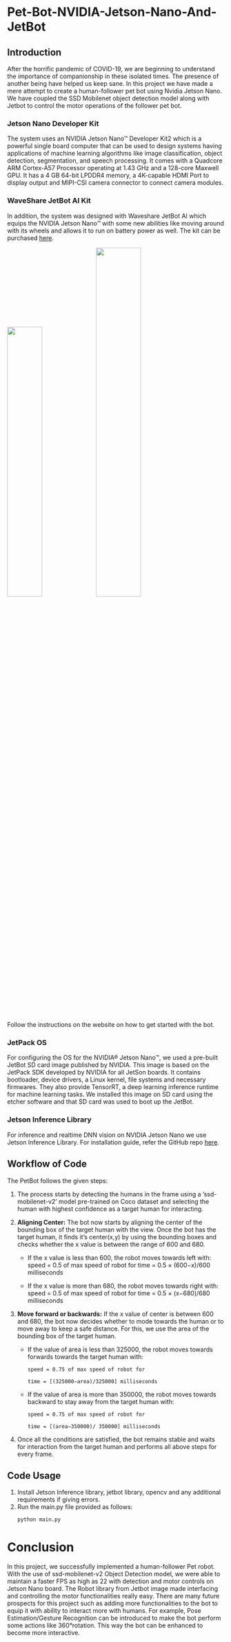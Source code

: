 # Pet-Bot-NVIDIA-Jetson-Nano-And-JetBot

## Introduction
After the horrific pandemic of COVID-19, 
we are beginning to understand the 
importance of companionship in these 
isolated times. The presence of another 
being have helped us keep sane. In this 
project we have made a mere attempt to 
create a human-follower pet bot using 
Nvidia Jetson Nano. We have coupled the 
SSD Mobilenet object detection model 
along with Jetbot to control the motor
operations of the follower pet bot.

### Jetson Nano Developer Kit
The system uses an NVIDIA Jetson Nano™ 
Developer Kit2 which is a powerful single 
board computer that can be used to 
design systems having applications of 
machine learning algorithms like image 
classification, object detection, 
segmentation, and speech processing. 
It comes with a Quadcore ARM Cortex-A57
Processor operating at 1.43 GHz and a 
128-core Maxwell GPU. It has a 4 GB 
64-bit LPDDR4 memory, a 4K-capable HDMI 
Port to display output and MIPI-CSI camera
connector to connect camera modules.

### WaveShare JetBot AI Kit
In addition, the system was designed with 
Waveshare JetBot AI which equips the 
NVIDIA Jetson Nano™ with some new abilities
like moving around with its wheels and 
allows it to run on battery power as well. 
The kit can be purchased 
[here](https://www.waveshare.com/wiki/JetBot_AI_Kit).

<img src="https://m.media-amazon.com/images/I/61GVd95+FAL._AC_SL1000_.jpg" width="40%">
<img src="https://m.media-amazon.com/images/I/710Cq03jZzL._AC_SL1000_.jpg" width="45.5%">

Follow the instructions on the website on how to 
get started with the bot.


### JetPack OS
For configuring the OS for the NVIDIA® Jetson Nano™,
we used a pre-built JetBot SD card image published 
by NVIDIA. This image is based on the JetPack SDK 
developed by NVIDIA for all JetSon boards. It contains
bootloader, device drivers, a Linux kernel, file 
systems and necessary firmwares. They also provide
TensorRT, a deep learning inference runtime for 
machine learning tasks. We installed this image on 
SD card using the etcher software and that SD card
was used to boot up the JetBot.


### Jetson Inference Library
For inference and realtime DNN vision on NVIDIA 
Jetson Nano we use Jetson Inference Library. 
For installation guide, refer the GitHub repo 
[here](https://github.com/dusty-nv/jetson-inference).


## Workflow of Code
The PetBot follows the given steps:

1. The process starts by detecting the humans in the
frame using a ’ssd-mobilenet-v2’ model pre-trained
on Coco dataset and selecting the human with highest
confidence as a target human for interacting.


2. **Aligning Center:**
The bot now starts by aligning the center of the 
bounding box of the target human with the view. 
Once the bot has the target human, it finds it’s 
center(x,y) by using the bounding boxes and checks 
whether the x value is between the range of 600 and 680.
   
      * If the x value is less than 600, the robot moves towards left with:
speed = 0.5 of max speed of robot for
time = 0.5 × (600−x)/600 milliseconds
   
      * If the x value is more than 680, 
the robot moves towards right with:
speed = 0.5 of max speed of robot for
time = 0.5 × (x−680)/680 milliseconds


3. **Move forward or backwards:**
   If the x value of center is between 600 
   and 680, the bot now decides whether to mode
   towards the human or to move away to keep a 
   safe distance. For this, we use the area of the
   bounding box of the target human.
   
   * If the value of area is less than 325000,
   the robot moves towards forwards towards the
   target human with:

         speed = 0.75 of max speed of robot for
         
         time = [(325000−area)/325000] milliseconds

   * If the value of area is more than 350000,
   the robot moves towards backward to stay
   away from the target human with:
      
         speed = 0.75 of max speed of robot for

         time = [(area−350000)/ 350000] milliseconds


4. Once all the conditions are satisfied, the bot 
remains stable and waits for interaction from
the target human and performs all above steps for 
every frame.

## Code Usage

1. Install Jetson Inference library, jetbot library,
opencv and any additional requirements if giving errors.
2. Run the main.py file provided as follows:
    ```python
    python main.py
    ```

# Conclusion
In this project, we successfully implemented a 
human-follower Pet robot. With the use of ssd-mobilenet-v2
Object Detection model, we were able to maintain a 
faster FPS as high as 22 with detection and motor 
controls on Jetson Nano board. The Robot library from 
Jetbot image made interfacing and controlling the 
motor functionalities really easy. There are many 
future prospects for this project such as adding more 
functionalities to the bot to equip it with ability to 
interact more with humans. For example, Pose 
Estimation/Gesture Recognition can be introduced to make
the bot perform some actions like 360°rotation. This 
way the bot can be enhanced to become more interactive.